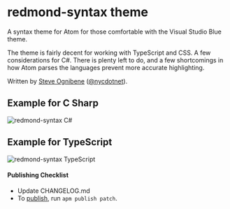 # redmond-syntax theme

A syntax theme for Atom for those comfortable with the Visual Studio Blue theme.

The theme is fairly decent for working with TypeScript and CSS.  A few considerations for C#.  There is plenty left to do, and a few shortcomings in how Atom parses the languages prevent more accurate highlighting.

Written by [Steve Ognibene](http://www.legendaryapps.com/) ([@nycdotnet](https://twitter.com/nycdotnet)).

## Example for C Sharp
![redmond-syntax C#](https://cloud.githubusercontent.com/assets/3755379/8398216/0fdbefee-1db4-11e5-9f05-8da4e7fa60b5.PNG)

## Example for TypeScript
![redmond-syntax TypeScript](https://cloud.githubusercontent.com/assets/3755379/8398217/11619878-1db4-11e5-84cf-9a75c392ef2b.PNG)

#### Publishing Checklist
  * Update CHANGELOG.md
  * To [publish](https://atom.io/docs/v0.186.0/publishing-a-package), run `apm publish patch`.
